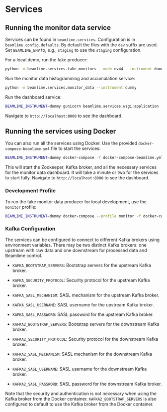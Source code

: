 # Services

## Running the monitor data service

Services can be found in `beamlime.services`.
Configuration is in `beamlime.config.defaults`.
By default the files with the `dev` suffix are used.
Set `BEAMLIME_ENV` to, e.g., `staging` to use the `staging` configuration.

For a local demo, run the fake producer:

```sh
python -m beamlime.services.fake_monitors --mode ev44 --instrument dummy
```

Run the monitor data histogramming and accumulation service:

```sh
python -m beamlime.services.monitor_data --instrument dummy
```

Run the dashboard service:

```sh
BEAMLIME_INSTRUMENT=dummy gunicorn beamlime.services.wsgi:application
```

Navigate to `http://localhost:8000` to see the dashboard.

## Running the services using Docker

You can also run all the services using Docker.
Use the provided `docker-compose-beamlime.yml` file to start the services:

```sh
BEAMLIME_INSTRUMENT=dummy docker-compose -f docker-compose-beamlime.yml up
```

This will start the Zookeeper, Kafka broker, and all the necessary services for the monitor data dashboard.
It will take a minute or two for the services to start fully.
Navigate to `http://localhost:8000` to see the dashboard.

### Development Profile

To run the fake monitor data producer for local development, use the `monitor` profile:

```sh
BEAMLIME_INSTRUMENT=dummy docker-compose --profile monitor -f docker-compose-beamlime.yml up
```

### Kafka Configuration

The services can be configured to connect to different Kafka brokers using environment variables. There may be two distinct Kafka brokers: one upstream with raw data and one downstream for processed data and Beamlime control.

- `KAFKA_BOOTSTRAP_SERVERS`: Bootstrap servers for the upstream Kafka broker.
- `KAFKA_SECURITY_PROTOCOL`: Security protocol for the upstream Kafka broker.
- `KAFKA_SASL_MECHANISM`: SASL mechanism for the upstream Kafka broker.
- `KAFKA_SASL_USERNAME`: SASL username for the upstream Kafka broker.
- `KAFKA_SASL_PASSWORD`: SASL password for the upstream Kafka broker.

- `KAFKA2_BOOTSTRAP_SERVERS`: Bootstrap servers for the downstream Kafka broker.
- `KAFKA2_SECURITY_PROTOCOL`: Security protocol for the downstream Kafka broker.
- `KAFKA2_SASL_MECHANISM`: SASL mechanism for the downstream Kafka broker.
- `KAFKA2_SASL_USERNAME`: SASL username for the downstream Kafka broker.
- `KAFKA2_SASL_PASSWORD`: SASL password for the downstream Kafka broker.

Note that the security and authentication is not necessary when using the Kafka broker from the Docker container.
`KAFKA2_BOOTSTRAP_SERVERS` is also configured to default to use the Kafka broker from the Docker container.